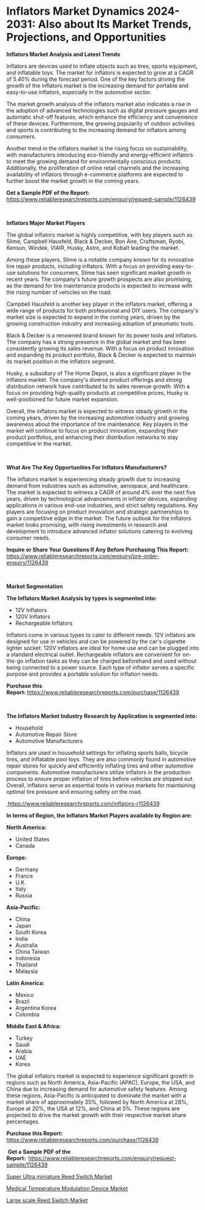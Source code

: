 <p><h1>Inflators Market Dynamics 2024-2031: Also about Its Market Trends, Projections, and Opportunities</h1></p><p><strong>Inflators Market Analysis and Latest Trends</strong></p>
<p><p>Inflators are devices used to inflate objects such as tires, sports equipment, and inflatable toys. The market for inflators is expected to grow at a CAGR of 5.40% during the forecast period. One of the key factors driving the growth of the inflators market is the increasing demand for portable and easy-to-use inflators, especially in the automotive sector.</p><p>The market growth analysis of the inflators market also indicates a rise in the adoption of advanced technologies such as digital pressure gauges and automatic shut-off features, which enhance the efficiency and convenience of these devices. Furthermore, the growing popularity of outdoor activities and sports is contributing to the increasing demand for inflators among consumers.</p><p>Another trend in the inflators market is the rising focus on sustainability, with manufacturers introducing eco-friendly and energy-efficient inflators to meet the growing demand for environmentally conscious products. Additionally, the proliferation of online retail channels and the increasing availability of inflators through e-commerce platforms are expected to further boost the market growth in the coming years.</p></p>
<p><strong>Get a Sample PDF of the Report:&nbsp;</strong> <a href="https://www.reliableresearchreports.com/enquiry/request-sample/1126439">https://www.reliableresearchreports.com/enquiry/request-sample/1126439</a></p>
<p>&nbsp;</p>
<p><strong>Inflators Major Market Players</strong></p>
<p><p>The global inflators market is highly competitive, with key players such as Slime, Campbell Hausfeld, Black & Decker, Bon Aire, Craftsman, Ryobi, Kensun, Windek, VIAIR, Husky, Astro, and Kobalt leading the market. </p><p>Among these players, Slime is a notable company known for its innovative tire repair products, including inflators. With a focus on providing easy-to-use solutions for consumers, Slime has seen significant market growth in recent years. The company's future growth prospects are also promising, as the demand for tire maintenance products is expected to increase with the rising number of vehicles on the road.</p><p>Campbell Hausfeld is another key player in the inflators market, offering a wide range of products for both professional and DIY users. The company's market size is expected to expand in the coming years, driven by the growing construction industry and increasing adoption of pneumatic tools.</p><p>Black & Decker is a renowned brand known for its power tools and inflators. The company has a strong presence in the global market and has been consistently growing its sales revenue. With a focus on product innovation and expanding its product portfolio, Black & Decker is expected to maintain its market position in the inflators segment.</p><p>Husky, a subsidiary of The Home Depot, is also a significant player in the inflators market. The company's diverse product offerings and strong distribution network have contributed to its sales revenue growth. With a focus on providing high-quality products at competitive prices, Husky is well-positioned for future market expansion. </p><p>Overall, the inflators market is expected to witness steady growth in the coming years, driven by the increasing automotive industry and growing awareness about the importance of tire maintenance. Key players in the market will continue to focus on product innovation, expanding their product portfolios, and enhancing their distribution networks to stay competitive in the market.</p></p>
<p>&nbsp;</p>
<p><strong>What Are The Key Opportunities For Inflators Manufacturers?</strong></p>
<p><p>The inflators market is experiencing steady growth due to increasing demand from industries such as automotive, aerospace, and healthcare. The market is expected to witness a CAGR of around 4% over the next five years, driven by technological advancements in inflator devices, expanding applications in various end-use industries, and strict safety regulations. Key players are focusing on product innovation and strategic partnerships to gain a competitive edge in the market. The future outlook for the inflators market looks promising, with rising investments in research and development to introduce advanced inflator solutions catering to evolving consumer needs.</p></p>
<p><strong>Inquire or Share Your Questions If Any Before Purchasing This Report:</strong> <a href="https://www.reliableresearchreports.com/enquiry/pre-order-enquiry/1126439">https://www.reliableresearchreports.com/enquiry/pre-order-enquiry/1126439</a></p>
<p>&nbsp;</p>
<p><strong>Market Segmentation</strong></p>
<p><strong>The Inflators Market Analysis by types is segmented into:</strong></p>
<p><ul><li>12V Inflators</li><li>120V Inflators</li><li>Rechargeable Inflators</li></ul></p>
<p><p>Inflators come in various types to cater to different needs. 12V inflators are designed for use in vehicles and can be powered by the car's cigarette lighter socket. 120V inflators are ideal for home use and can be plugged into a standard electrical outlet. Rechargeable inflators are convenient for on-the-go inflation tasks as they can be charged beforehand and used without being connected to a power source. Each type of inflator serves a specific purpose and provides a portable solution for inflation needs.</p></p>
<p><strong>Purchase this Report:&nbsp;</strong><a href="https://www.reliableresearchreports.com/purchase/1126439">https://www.reliableresearchreports.com/purchase/1126439</a></p>
<p>&nbsp;</p>
<p><strong>The Inflators Market Industry Research by Application is segmented into:</strong></p>
<p><ul><li>Household</li><li>Automotive Repair Store</li><li>Automotive Manufacturers</li></ul></p>
<p><p>Inflators are used in household settings for inflating sports balls, bicycle tires, and inflatable pool toys. They are also commonly found in automotive repair stores for quickly and efficiently inflating tires and other automotive components. Automotive manufacturers utilize inflators in the production process to ensure proper inflation of tires before vehicles are shipped out. Overall, inflators serve as essential tools in various markets for maintaining optimal tire pressure and ensuring safety on the road.</p></p>
<p><a href="https://www.reliableresearchreports.com/inflators-r1126439">&nbsp;https://www.reliableresearchreports.com/inflators-r1126439</a></p>
<p><strong>In terms of Region, the Inflators Market Players available by Region are:</strong></p>
<p>
    <p> <strong> North America: </strong>
        <ul>
            <li>United States</li>
            <li>Canada</li>
        </ul>
        </p> 
    <p> <strong> Europe: </strong>
        <ul>
            <li>Germany</li>
            <li>France</li>
            <li>U.K.</li>
            <li>Italy</li>
            <li>Russia</li>
        </ul>
        </p> 
    <p> <strong> Asia-Pacific: </strong>
        <ul>
            <li>China</li>
            <li>Japan</li>
            <li>South Korea</li>
            <li>India</li>
            <li>Australia</li>
            <li>China Taiwan</li>
            <li>Indonesia</li>
            <li>Thailand</li>
            <li>Malaysia</li>
        </ul>
        </p> 
    <p> <strong> Latin America: </strong>
        <ul>
            <li>Mexico</li>
            <li>Brazil</li>
            <li>Argentina Korea</li>
            <li>Colombia</li>
        </ul>
        </p> 
    <p> <strong> Middle East & Africa: </strong>
        <ul>
            <li>Turkey</li>
            <li>Saudi</li>
            <li>Arabia</li>
            <li>UAE</li>
            <li>Korea</li>
        </ul>
    </p>
    </p>
<p><p>The global inflators market is expected to experience significant growth in regions such as North America, Asia-Pacific (APAC), Europe, the USA, and China due to increasing demand for automotive safety features. Among these regions, Asia-Pacific is anticipated to dominate the market with a market share of approximately 35%, followed by North America at 28%, Europe at 20%, the USA at 12%, and China at 5%. These regions are projected to drive the market growth with their respective market share percentages.</p></p>
<p><strong>Purchase this Report: </strong><a href="https://www.reliableresearchreports.com/purchase/1126439">https://www.reliableresearchreports.com/purchase/1126439</a></p>
<p>&nbsp;<strong>Get a Sample PDF of the Report:&nbsp;&nbsp;</strong><a href="https://www.reliableresearchreports.com/enquiry/request-sample/1126439">https://www.reliableresearchreports.com/enquiry/request-sample/1126439</a></p>
<p><strong></strong></p>
<p><p><a href="https://github.com/mahnoor2003/Market-Research-Report-List-4/blob/main/super-ultra-miniature-reed-switch-market.md">Super Ultra miniature Reed Switch Market</a></p><p><a href="https://github.com/BryceTownsendr/Market-Research-Report-List-5/blob/main/medical-temperature-modulation-device-market.md">Medical Temperature Modulation Device Market</a></p><p><a href="https://github.com/juancolorado15/Market-Research-Report-List-3/blob/main/large-scale-reed-switch-market.md">Large scale Reed Switch Market</a></p></p>